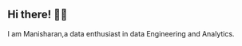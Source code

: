 ## Hi there! 🙋‍♂️

I am Manisharan,a data enthusiast in data Engineering and Analytics.

<!---
manisharanthota/manisharanthota is a ✨ special ✨ repository because its `README.md` (this file) appears on your GitHub profile.
You can click the Preview link to take a look at your changes.
--->
